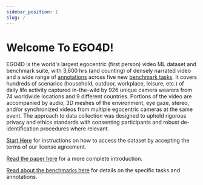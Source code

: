 ```yaml
---
sidebar_position: 1
slug: /
---
```


# Welcome To EGO4D!

EGO4D is the world's largest egocentric (first person) video ML dataset and benchmark suite, with 3,600 hrs (and counting) of densely narrated video and a wide range of [annotations](./data/annotation-guidelines.md) across five new [benchmark tasks](./benchmarks/overview.md).  It covers hundreds of scenarios (household, outdoor, workplace, leisure, etc.) of daily life activity captured in-the-wild by 926 unique camera wearers from 74 worldwide locations and 9 different countries.  Portions of the video are accompanied by audio, 3D meshes of the environment, eye gaze, stereo, and/or synchronized videos from multiple egocentric cameras at the same event.  The approach to data collection was designed to uphold rigorous privacy and ethics standards with consenting participants and robust de-identification procedures where relevant.

[Start Here](./start-here.md) for instructions on how to access the dataset by accepting the terms of our license agreement.

[Read the paper here](https://arxiv.org/abs/2110.07058) for a more complete introduction.

[Read about the benchmarks here](./benchmarks/overview.md) for details on the specific tasks and annotations.
